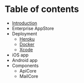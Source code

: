 # Table of contents

* [Introduction](README.md)
* Enterprise AppStore
* Deployment
  * [Heroku](deployment/heroku.md)
  * [Docker](deployment/docker.md)
  * [Xcode](deployment/xcode.md)
* iOS app
* Android app
* Components
  * ApiCore
  * MailCore

